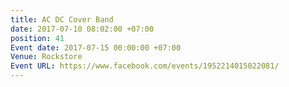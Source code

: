 ```yaml
---
title: AC DC Cover Band
date: 2017-07-10 08:02:00 +07:00
position: 41
Event date: 2017-07-15 00:00:00 +07:00
Venue: Rockstore
Event URL: https://www.facebook.com/events/1952214015022081/
---
```


